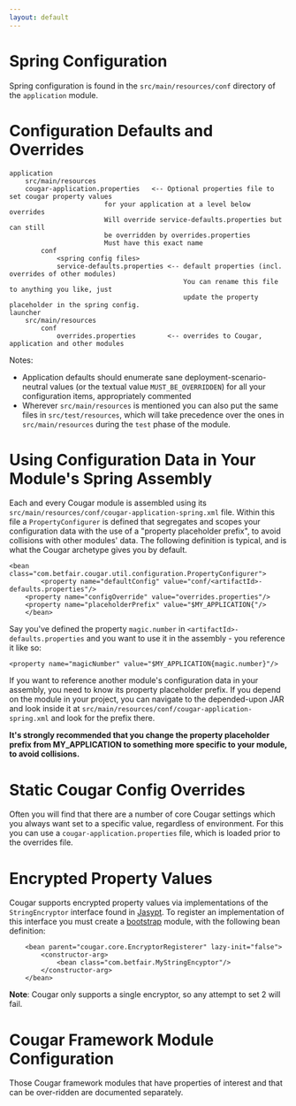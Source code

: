```yaml
---
layout: default
---
```



# Spring Configuration

Spring configuration is found in the ```src/main/resources/conf``` directory of the ```application``` module.

# Configuration Defaults and Overrides

```
application
    src/main/resources
	cougar-application.properties   <-- Optional properties file to set cougar property values
 					    for your application at a level below overrides
					    Will override service-defaults.properties but can still
					    be overridden by overrides.properties
					    Must have this exact name
        conf
            <spring config files>
            service-defaults.properties <-- default properties (incl. overrides of other modules)
                                            You can rename this file to anything you like, just
                                            update the property placeholder in the spring config.
launcher
    src/main/resources
        conf
            overrides.properties        <-- overrides to Cougar, application and other modules
```

Notes:

* Application defaults should enumerate sane deployment-scenario-neutral values (or the textual value
```MUST_BE_OVERRIDDEN```) for all your configuration items, appropriately commented
* Wherever ```src/main/resources``` is mentioned you can also put the same files in ```src/test/resources```, which will
take precedence over the ones in ```src/main/resources``` during the ```test``` phase of the module.

# Using Configuration Data in Your Module's Spring Assembly

Each and every Cougar module is assembled using its ```src/main/resources/conf/cougar-application-spring.xml``` file.
Within this file a ```PropertyConfigurer``` is defined that segregates and scopes your configuration data with the use of
a "property placeholder prefix", to avoid collisions with other modules' data.  The following definition is typical, and
is what the Cougar archetype gives you by default.

```
<bean class="com.betfair.cougar.util.configuration.PropertyConfigurer">
        <property name="defaultConfig" value="conf/<artifactId>-defaults.properties"/>
	<property name="configOverride" value="overrides.properties"/>
	<property name="placeholderPrefix" value="$MY_APPLICATION{"/>
    </bean>
```

Say you've defined the property ```magic.number``` in ```<artifactId>-defaults.properties``` and you want to use it in
the assembly - you reference it like so:

```
<property name="magicNumber" value="$MY_APPLICATION{magic.number}"/>
```

If you want to reference another module's configuration data in your assembly, you need to know its property placeholder
prefix.  If you depend on the module in your project, you can navigate to the depended-upon JAR and look inside it at
```src/main/resources/conf/cougar-application-spring.xml``` and look for the prefix there.

**It's strongly recommended that you change the property placeholder prefix from MY_APPLICATION to something more specific
to your module, to avoid collisions.**

# Static Cougar Config Overrides

Often you will find that there are a number of core Cougar settings which you always want set to a specific value,
regardless of environment. For this you can use a ```cougar-application.properties``` file, which is loaded prior to the
overrides file.

# Encrypted Property Values

Cougar supports encrypted property values via implementations of the ```StringEncryptor``` interface found in
[Jasypt](http://www.jasypt.org). To register an implementation of this interface you must create a [bootstrap](Using_Modules_Libraries_in_Cougar.html)
module, with the following bean definition:

```
    <bean parent="cougar.core.EncryptorRegisterer" lazy-init="false">
        <constructor-arg>
            <bean class="com.betfair.MyStringEncyptor"/>
        </constructor-arg>
    </bean>
```

**Note**: Cougar only supports a single encryptor, so any attempt to set 2 will fail.

# Cougar Framework Module Configuration

Those Cougar framework modules that have properties of interest and that can be over-ridden are documented separately.
